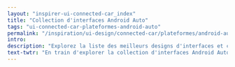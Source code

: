 ```yaml
---
layout: "inspirer-ui-connected-car_index"
title: "Collection d'interfaces Android Auto"
tags: "ui-connected-car-plateformes-android-auto"
permalink: "/inspiration/ui-design/connected-car/plateformes/android-auto/"
intro:
description: "Explorez la liste des meilleurs designs d'interfaces et concepts de tableaux de bord automobiles de Android Auto"
text-twtr: "En train d'explorer la collection d'interfaces Android Auto du @MagDuWebdesign"
---
```

